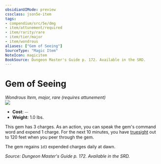 ```yaml
---
obsidianUIMode: preview
cssclass: json5e-item
tags:
- compendium/src/5e/dmg
- item/attunement/required
- item/rarity/rare
- item/tier/major
- item/wondrous
aliases: ["Gem of Seeing"]
SourceType: "Magic Item"
NoteIcon: magicitem
BookSource: Dungeon Master's Guide p. 172. Available in the SRD.
---
```

# Gem of Seeing
*Wondrous Item, major, rare (requires attunement)*  
![](/2-Mechanics/CLI/items/img/gem-of-seeing.webp#right)  

- **Cost**: ⏤
- **Weight**: 1.0 lbs.

This gem has 3 charges. As an action, you can speak the gem's command word and expend 1 charge. For the next 10 minutes, you have [truesight](/2-Mechanics/CLI/rules/senses.md#truesight) out to 120 feet when you peer through the gem.

The gem regains `1d3` expended charges daily at dawn.

*Source: Dungeon Master's Guide p. 172. Available in the SRD.*